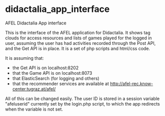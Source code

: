 # didactalia_app_interface
AFEL Didactalia App interface

This is the interface of the AFEL application for Didactalia. It shows tag clouds for access resources and lists of games played for the logged in user, assuming the user has had activities recorded through the Post API, and the Get API is in place.
It is a set of php scripts and html/css code.

It is assuming that: 
   - the Get API is on localhost:8202
   - that the Game API is on localhost:8073
   - that ElasticSearch (for logging and others)
   - that the recommender services are available at http://afel-rec.know-center.tugraz.at/afel/
   
All of this can be changed easily. The user ID is stored in a session variable "afeluserid" currently set by the login.php script, to which the app redirects when the variable is not set.

